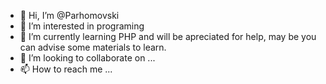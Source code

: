 - 👋 Hi, I’m @Parhomovski
- 👀 I’m interested in programing
- 🌱 I’m currently learning PHP and will be apreciated for help, may be you can advise some materials to learn.
- 💞️ I’m looking to collaborate on ...
- 📫 How to reach me ...

<!---
Parhomovski/Parhomovski is a ✨ special ✨ repository because its `README.md` (this file) appears on your GitHub profile.
You can click the Preview link to take a look at your changes.
--->
